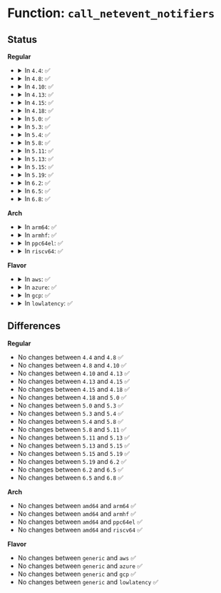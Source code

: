 # Function: <code>call_netevent_notifiers</code>

## Status
<b>Regular</b>
<ul>
<li>
<details>
<summary>In <code>4.4</code>: ✅</summary>

```c
int call_netevent_notifiers(long unsigned int val, void *v);
```

**Collision:** Unique Global

**Inline:** No

**Transformation:** False

**Instances:**

```
In net/core/netevent.c (ffffffff81724210)
Location: net/core/netevent.c:63
Inline: False
Direct callers:
  - net/core/neighbour.c:neigh_timer_handler
  - net/core/neighbour.c:neigh_update
  - net/ipv4/route.c:__ip_do_redirect
  - net/ipv6/route.c:rt6_do_redirect
```
**Symbols:**

```
ffffffff81724210-ffffffff8172422d: call_netevent_notifiers (STB_GLOBAL)
```
</details>
</li>
<li>
<details>
<summary>In <code>4.8</code>: ✅</summary>

```c
int call_netevent_notifiers(long unsigned int val, void *v);
```

**Collision:** Unique Global

**Inline:** No

**Transformation:** False

**Instances:**

```
In net/core/netevent.c (ffffffff8178dcc0)
Location: net/core/netevent.c:63
Inline: False
Direct callers:
  - net/core/neighbour.c:neigh_proc_update
  - net/core/neighbour.c:neightbl_set
  - net/core/neighbour.c:neigh_update
  - net/core/neighbour.c:neigh_timer_handler
  - net/ipv4/route.c:__ip_do_redirect
  - net/ipv6/route.c:rt6_do_redirect
```
**Symbols:**

```
ffffffff8178dcc0-ffffffff8178dcdd: call_netevent_notifiers (STB_GLOBAL)
```
</details>
</li>
<li>
<details>
<summary>In <code>4.10</code>: ✅</summary>

```c
int call_netevent_notifiers(long unsigned int val, void *v);
```

**Collision:** Unique Global

**Inline:** No

**Transformation:** False

**Instances:**

```
In net/core/netevent.c (ffffffff817bb590)
Location: net/core/netevent.c:63
Inline: False
Direct callers:
  - net/core/neighbour.c:neigh_proc_update
  - net/core/neighbour.c:neightbl_set
  - net/core/neighbour.c:neigh_update
  - net/core/neighbour.c:neigh_timer_handler
  - net/core/neighbour.c:neigh_cleanup_and_release
  - net/ipv4/route.c:__ip_do_redirect
  - net/ipv6/route.c:rt6_do_redirect
```
**Symbols:**

```
ffffffff817bb590-ffffffff817bb5ad: call_netevent_notifiers (STB_GLOBAL)
```
</details>
</li>
<li>
<details>
<summary>In <code>4.13</code>: ✅</summary>

```c
int call_netevent_notifiers(long unsigned int val, void *v);
```

**Collision:** Unique Global

**Inline:** No

**Transformation:** False

**Instances:**

```
In net/core/netevent.c (ffffffff817d9d10)
Location: net/core/netevent.c:63
Inline: False
Direct callers:
  - net/core/neighbour.c:neigh_proc_update
  - net/core/neighbour.c:neightbl_set
  - net/core/neighbour.c:neigh_update
  - net/core/neighbour.c:neigh_timer_handler
  - net/core/neighbour.c:neigh_cleanup_and_release
  - net/ipv4/route.c:__ip_do_redirect
  - net/ipv6/route.c:rt6_do_redirect
```
**Symbols:**

```
ffffffff817d9d10-ffffffff817d9d2d: call_netevent_notifiers (STB_GLOBAL)
```
</details>
</li>
<li>
<details>
<summary>In <code>4.15</code>: ✅</summary>

```c
int call_netevent_notifiers(long unsigned int val, void *v);
```

**Collision:** Unique Global

**Inline:** No

**Transformation:** False

**Instances:**

```
In net/core/netevent.c (ffffffff81854480)
Location: net/core/netevent.c:63
Inline: False
Direct callers:
  - net/core/neighbour.c:neigh_proc_update
  - net/core/neighbour.c:neightbl_set
  - net/core/neighbour.c:neigh_update
  - net/core/neighbour.c:neigh_timer_handler
  - net/core/neighbour.c:neigh_cleanup_and_release
  - net/ipv4/route.c:__ip_do_redirect
  - net/ipv4/sysctl_net_ipv4.c:proc_fib_multipath_hash_policy
  - net/ipv6/route.c:rt6_do_redirect
```
**Symbols:**

```
ffffffff81854480-ffffffff8185449d: call_netevent_notifiers (STB_GLOBAL)
```
</details>
</li>
<li>
<details>
<summary>In <code>4.18</code>: ✅</summary>

```c
int call_netevent_notifiers(long unsigned int val, void *v);
```

**Collision:** Unique Global

**Inline:** No

**Transformation:** False

**Instances:**

```
In net/core/netevent.c (ffffffff8189fbc0)
Location: net/core/netevent.c:63
Inline: False
Direct callers:
  - net/core/neighbour.c:neigh_proc_update
  - net/core/neighbour.c:neightbl_set
  - net/core/neighbour.c:neigh_update
  - net/core/neighbour.c:neigh_timer_handler
  - net/core/neighbour.c:neigh_cleanup_and_release
  - net/ipv4/route.c:__ip_do_redirect
  - net/ipv4/sysctl_net_ipv4.c:proc_fib_multipath_hash_policy
  - net/ipv6/route.c:rt6_do_redirect
  - net/ipv6/sysctl_net_ipv6.c:proc_rt6_multipath_hash_policy
```
**Symbols:**

```
ffffffff8189fbc0-ffffffff8189fbdd: call_netevent_notifiers (STB_GLOBAL)
```
</details>
</li>
<li>
<details>
<summary>In <code>5.0</code>: ✅</summary>

```c
int call_netevent_notifiers(long unsigned int val, void *v);
```

**Collision:** Unique Global

**Inline:** No

**Transformation:** False

**Instances:**

```
In net/core/netevent.c (ffffffff818c2590)
Location: net/core/netevent.c:63
Inline: False
Direct callers:
  - net/core/neighbour.c:neigh_proc_update
  - net/core/neighbour.c:neightbl_set
  - net/core/neighbour.c:__neigh_update
  - net/core/neighbour.c:neigh_timer_handler
  - net/core/neighbour.c:neigh_cleanup_and_release
  - net/ipv4/route.c:__ip_do_redirect
  - net/ipv4/sysctl_net_ipv4.c:proc_fib_multipath_hash_policy
  - net/ipv4/sysctl_net_ipv4.c:ipv4_fwd_update_priority
  - net/ipv6/route.c:rt6_do_redirect
  - net/ipv6/sysctl_net_ipv6.c:proc_rt6_multipath_hash_policy
```
**Symbols:**

```
ffffffff818c2590-ffffffff818c25ad: call_netevent_notifiers (STB_GLOBAL)
```
</details>
</li>
<li>
<details>
<summary>In <code>5.3</code>: ✅</summary>

```c
int call_netevent_notifiers(long unsigned int val, void *v);
```

**Collision:** Unique Global

**Inline:** No

**Transformation:** False

**Instances:**

```
In net/core/netevent.c (ffffffff8190ed40)
Location: net/core/netevent.c:59
Inline: False
Direct callers:
  - net/core/neighbour.c:neigh_proc_update
  - net/core/neighbour.c:neightbl_set
  - net/core/neighbour.c:__neigh_update
  - net/core/neighbour.c:neigh_timer_handler
  - net/core/neighbour.c:neigh_cleanup_and_release
  - net/ipv4/route.c:__ip_do_redirect
  - net/ipv4/sysctl_net_ipv4.c:proc_fib_multipath_hash_policy
  - net/ipv4/sysctl_net_ipv4.c:ipv4_fwd_update_priority
  - net/ipv6/route.c:rt6_do_redirect
  - net/ipv6/sysctl_net_ipv6.c:proc_rt6_multipath_hash_policy
```
**Symbols:**

```
ffffffff8190ed40-ffffffff8190ed5d: call_netevent_notifiers (STB_GLOBAL)
```
</details>
</li>
<li>
<details>
<summary>In <code>5.4</code>: ✅</summary>

```c
int call_netevent_notifiers(long unsigned int val, void *v);
```

**Collision:** Unique Global

**Inline:** No

**Transformation:** False

**Instances:**

```
In net/core/netevent.c (ffffffff819413b0)
Location: net/core/netevent.c:59
Inline: False
Direct callers:
  - net/core/neighbour.c:neigh_proc_update
  - net/core/neighbour.c:neightbl_set
  - net/core/neighbour.c:__neigh_update
  - net/core/neighbour.c:neigh_timer_handler
  - net/core/neighbour.c:neigh_cleanup_and_release
  - net/ipv4/route.c:__ip_do_redirect
  - net/ipv4/sysctl_net_ipv4.c:proc_fib_multipath_hash_policy
  - net/ipv4/sysctl_net_ipv4.c:ipv4_fwd_update_priority
  - net/ipv6/route.c:rt6_do_redirect
  - net/ipv6/sysctl_net_ipv6.c:proc_rt6_multipath_hash_policy
```
**Symbols:**

```
ffffffff819413b0-ffffffff819413cd: call_netevent_notifiers (STB_GLOBAL)
```
</details>
</li>
<li>
<details>
<summary>In <code>5.8</code>: ✅</summary>

```c
int call_netevent_notifiers(long unsigned int val, void *v);
```

**Collision:** Unique Global

**Inline:** No

**Transformation:** False

**Instances:**

```
In net/core/netevent.c (ffffffff81a11020)
Location: net/core/netevent.c:59
Inline: False
Direct callers:
  - net/core/neighbour.c:neigh_proc_update
  - net/core/neighbour.c:neightbl_set
  - net/core/neighbour.c:__neigh_update
  - net/core/neighbour.c:neigh_timer_handler
  - net/core/neighbour.c:neigh_cleanup_and_release
  - net/ipv4/route.c:__ip_do_redirect
  - net/ipv4/sysctl_net_ipv4.c:proc_fib_multipath_hash_policy
  - net/ipv4/sysctl_net_ipv4.c:ipv4_fwd_update_priority
  - net/ipv6/route.c:rt6_do_redirect
  - net/ipv6/sysctl_net_ipv6.c:proc_rt6_multipath_hash_policy
```
**Symbols:**

```
ffffffff81a11020-ffffffff81a1103d: call_netevent_notifiers (STB_GLOBAL)
```
</details>
</li>
<li>
<details>
<summary>In <code>5.11</code>: ✅</summary>

```c
int call_netevent_notifiers(long unsigned int val, void *v);
```

**Collision:** Unique Global

**Inline:** No

**Transformation:** False

**Instances:**

```
In net/core/netevent.c (ffffffff81a11390)
Location: net/core/netevent.c:59
Inline: False
Direct callers:
  - net/core/neighbour.c:neigh_proc_update
  - net/core/neighbour.c:neightbl_set
  - net/core/neighbour.c:__neigh_update
  - net/core/neighbour.c:neigh_timer_handler
  - net/core/neighbour.c:neigh_cleanup_and_release
  - net/ipv4/route.c:__ip_do_redirect
  - net/ipv4/sysctl_net_ipv4.c:proc_fib_multipath_hash_policy
  - net/ipv4/sysctl_net_ipv4.c:ipv4_fwd_update_priority
  - net/ipv6/route.c:rt6_do_redirect
  - net/ipv6/sysctl_net_ipv6.c:proc_rt6_multipath_hash_policy
```
**Symbols:**

```
ffffffff81a11390-ffffffff81a113ad: call_netevent_notifiers (STB_GLOBAL)
```
</details>
</li>
<li>
<details>
<summary>In <code>5.13</code>: ✅</summary>

```c
int call_netevent_notifiers(long unsigned int val, void *v);
```

**Collision:** Unique Global

**Inline:** No

**Transformation:** False

**Instances:**

```
In net/core/netevent.c (ffffffff819f81f0)
Location: net/core/netevent.c:59
Inline: False
Direct callers:
  - net/core/neighbour.c:neigh_proc_update
  - net/core/neighbour.c:neightbl_set
  - net/core/neighbour.c:__neigh_update
  - net/core/neighbour.c:neigh_timer_handler
  - net/core/neighbour.c:neigh_cleanup_and_release
  - net/ipv4/route.c:__ip_do_redirect
  - net/ipv4/sysctl_net_ipv4.c:proc_fib_multipath_hash_policy
  - net/ipv4/sysctl_net_ipv4.c:ipv4_fwd_update_priority
  - net/ipv6/route.c:rt6_do_redirect
  - net/ipv6/sysctl_net_ipv6.c:proc_rt6_multipath_hash_policy
```
**Symbols:**

```
ffffffff819f81f0-ffffffff819f820d: call_netevent_notifiers (STB_GLOBAL)
```
</details>
</li>
<li>
<details>
<summary>In <code>5.15</code>: ✅</summary>

```c
int call_netevent_notifiers(long unsigned int val, void *v);
```

**Collision:** Unique Global

**Inline:** No

**Transformation:** False

**Instances:**

```
In net/core/netevent.c (ffffffff81aa9e60)
Location: net/core/netevent.c:59
Inline: False
Direct callers:
  - net/core/neighbour.c:neigh_proc_update
  - net/core/neighbour.c:neightbl_set
  - net/core/neighbour.c:__neigh_update
  - net/core/neighbour.c:neigh_timer_handler
  - net/core/neighbour.c:neigh_cleanup_and_release
  - net/ipv4/route.c:__ip_do_redirect
  - net/ipv4/sysctl_net_ipv4.c:proc_fib_multipath_hash_fields
  - net/ipv4/sysctl_net_ipv4.c:proc_fib_multipath_hash_policy
  - net/ipv4/sysctl_net_ipv4.c:ipv4_fwd_update_priority
  - net/ipv6/route.c:rt6_do_redirect
  - net/ipv6/sysctl_net_ipv6.c:proc_rt6_multipath_hash_fields
  - net/ipv6/sysctl_net_ipv6.c:proc_rt6_multipath_hash_policy
```
**Symbols:**

```
ffffffff81aa9e60-ffffffff81aa9e7d: call_netevent_notifiers (STB_GLOBAL)
```
</details>
</li>
<li>
<details>
<summary>In <code>5.19</code>: ✅</summary>

```c
int call_netevent_notifiers(long unsigned int val, void *v);
```

**Collision:** Unique Global

**Inline:** No

**Transformation:** False

**Instances:**

```
In net/core/netevent.c (ffffffff81c22330)
Location: net/core/netevent.c:59
Inline: False
Direct callers:
  - net/core/neighbour.c:neigh_proc_update
  - net/core/neighbour.c:neightbl_set
  - net/core/neighbour.c:__neigh_update
  - net/core/neighbour.c:neigh_timer_handler
  - net/core/neighbour.c:neigh_cleanup_and_release
  - net/ipv4/route.c:__ip_do_redirect
  - net/ipv4/sysctl_net_ipv4.c:proc_fib_multipath_hash_fields
  - net/ipv4/sysctl_net_ipv4.c:proc_fib_multipath_hash_policy
  - net/ipv4/sysctl_net_ipv4.c:ipv4_fwd_update_priority
  - net/ipv6/route.c:rt6_do_redirect
  - net/ipv6/sysctl_net_ipv6.c:proc_rt6_multipath_hash_fields
  - net/ipv6/sysctl_net_ipv6.c:proc_rt6_multipath_hash_policy
```
**Symbols:**

```
ffffffff81c22330-ffffffff81c22357: call_netevent_notifiers (STB_GLOBAL)
```
</details>
</li>
<li>
<details>
<summary>In <code>6.2</code>: ✅</summary>

```c
int call_netevent_notifiers(long unsigned int val, void *v);
```

**Collision:** Unique Global

**Inline:** No

**Transformation:** False

**Instances:**

```
In net/core/netevent.c (ffffffff81dd4720)
Location: net/core/netevent.c:59
Inline: False
Direct callers:
  - net/core/neighbour.c:neigh_proc_update
  - net/core/neighbour.c:neightbl_set
  - net/core/neighbour.c:__neigh_update
  - net/core/neighbour.c:neigh_timer_handler
  - net/core/neighbour.c:neigh_cleanup_and_release
  - net/ipv4/route.c:__ip_do_redirect
  - net/ipv4/sysctl_net_ipv4.c:proc_fib_multipath_hash_fields
  - net/ipv4/sysctl_net_ipv4.c:proc_fib_multipath_hash_policy
  - net/ipv4/sysctl_net_ipv4.c:ipv4_fwd_update_priority
  - net/ipv6/route.c:rt6_do_redirect
  - net/ipv6/sysctl_net_ipv6.c:proc_rt6_multipath_hash_fields
  - net/ipv6/sysctl_net_ipv6.c:proc_rt6_multipath_hash_policy
```
**Symbols:**

```
ffffffff81dd4720-ffffffff81dd4747: call_netevent_notifiers (STB_GLOBAL)
```
</details>
</li>
<li>
<details>
<summary>In <code>6.5</code>: ✅</summary>

```c
int call_netevent_notifiers(long unsigned int val, void *v);
```

**Collision:** Unique Global

**Inline:** No

**Transformation:** False

**Instances:**

```
In net/core/netevent.c (ffffffff81e454c0)
Location: net/core/netevent.c:59
Inline: False
Direct callers:
  - net/core/neighbour.c:neigh_proc_update
  - net/core/neighbour.c:neightbl_set
  - net/core/neighbour.c:__neigh_update
  - net/core/neighbour.c:neigh_timer_handler
  - net/core/neighbour.c:neigh_cleanup_and_release
  - net/ipv4/route.c:__ip_do_redirect
  - net/ipv4/sysctl_net_ipv4.c:proc_fib_multipath_hash_fields
  - net/ipv4/sysctl_net_ipv4.c:proc_fib_multipath_hash_policy
  - net/ipv4/sysctl_net_ipv4.c:ipv4_fwd_update_priority
  - net/ipv6/route.c:rt6_do_redirect
  - net/ipv6/sysctl_net_ipv6.c:proc_rt6_multipath_hash_fields
  - net/ipv6/sysctl_net_ipv6.c:proc_rt6_multipath_hash_policy
```
**Symbols:**

```
ffffffff81e454c0-ffffffff81e454e7: call_netevent_notifiers (STB_GLOBAL)
```
</details>
</li>
<li>
<details>
<summary>In <code>6.8</code>: ✅</summary>

```c
int call_netevent_notifiers(long unsigned int val, void *v);
```

**Collision:** Unique Global

**Inline:** No

**Transformation:** False

**Instances:**

```
In net/core/netevent.c (ffffffff81f04150)
Location: net/core/netevent.c:59
Inline: False
Direct callers:
  - net/core/neighbour.c:neigh_proc_update
  - net/core/neighbour.c:neightbl_set
  - net/core/neighbour.c:__neigh_update
  - net/core/neighbour.c:neigh_timer_handler
  - net/core/neighbour.c:neigh_cleanup_and_release
  - net/ipv4/route.c:__ip_do_redirect
  - net/ipv4/sysctl_net_ipv4.c:proc_fib_multipath_hash_fields
  - net/ipv4/sysctl_net_ipv4.c:proc_fib_multipath_hash_policy
  - net/ipv4/sysctl_net_ipv4.c:ipv4_fwd_update_priority
  - net/ipv6/route.c:rt6_do_redirect
  - net/ipv6/sysctl_net_ipv6.c:proc_rt6_multipath_hash_fields
  - net/ipv6/sysctl_net_ipv6.c:proc_rt6_multipath_hash_policy
```
**Symbols:**

```
ffffffff81f04150-ffffffff81f04177: call_netevent_notifiers (STB_GLOBAL)
```
</details>
</li>
</ul>
<b>Arch</b>
<ul>
<li>
<details>
<summary>In <code>arm64</code>: ✅</summary>

```c
int call_netevent_notifiers(long unsigned int val, void *v);
```

**Collision:** Unique Global

**Inline:** No

**Transformation:** False

**Instances:**

```
In net/core/netevent.c (ffff800010be1120)
Location: net/core/netevent.c:59
Inline: False
Direct callers:
  - net/core/neighbour.c:neigh_proc_update
  - net/core/neighbour.c:neightbl_set
  - net/core/neighbour.c:__neigh_update
  - net/core/neighbour.c:neigh_timer_handler
  - net/core/neighbour.c:neigh_cleanup_and_release
  - net/ipv4/route.c:__ip_do_redirect
  - net/ipv4/sysctl_net_ipv4.c:proc_fib_multipath_hash_policy
  - net/ipv4/sysctl_net_ipv4.c:ipv4_fwd_update_priority
  - net/ipv6/route.c:rt6_do_redirect
  - net/ipv6/sysctl_net_ipv6.c:proc_rt6_multipath_hash_policy
```
**Symbols:**

```
ffff800010be1120-ffff800010be115c: call_netevent_notifiers (STB_GLOBAL)
```
</details>
</li>
<li>
<details>
<summary>In <code>armhf</code>: ✅</summary>

```c
int call_netevent_notifiers(long unsigned int val, void *v);
```

**Collision:** Unique Global

**Inline:** No

**Transformation:** False

**Instances:**

```
In net/core/netevent.c (c0cfb2f0)
Location: net/core/netevent.c:59
Inline: False
Direct callers:
  - net/core/neighbour.c:neigh_proc_update
  - net/core/neighbour.c:neightbl_set
  - net/core/neighbour.c:__neigh_update
  - net/core/neighbour.c:neigh_timer_handler
  - net/core/neighbour.c:neigh_cleanup_and_release
  - net/ipv4/route.c:__ip_do_redirect
  - net/ipv4/sysctl_net_ipv4.c:proc_fib_multipath_hash_policy
  - net/ipv4/sysctl_net_ipv4.c:ipv4_fwd_update_priority
  - net/ipv6/route.c:rt6_do_redirect
  - net/ipv6/sysctl_net_ipv6.c:proc_rt6_multipath_hash_policy
```
**Symbols:**

```
c0cfb2f0-c0cfb31c: call_netevent_notifiers (STB_GLOBAL)
```
</details>
</li>
<li>
<details>
<summary>In <code>ppc64el</code>: ✅</summary>

```c
int call_netevent_notifiers(long unsigned int val, void *v);
```

**Collision:** Unique Global

**Inline:** No

**Transformation:** False

**Instances:**

```
In net/core/netevent.c (c000000000cc20d0)
Location: net/core/netevent.c:59
Inline: False
Direct callers:
  - net/core/neighbour.c:neigh_proc_update
  - net/core/neighbour.c:neightbl_set
  - net/core/neighbour.c:__neigh_update
  - net/core/neighbour.c:neigh_timer_handler
  - net/core/neighbour.c:neigh_cleanup_and_release
  - net/ipv4/route.c:__ip_do_redirect
  - net/ipv4/sysctl_net_ipv4.c:proc_fib_multipath_hash_policy
  - net/ipv4/sysctl_net_ipv4.c:ipv4_fwd_update_priority
  - net/ipv6/route.c:rt6_do_redirect
  - net/ipv6/sysctl_net_ipv6.c:proc_rt6_multipath_hash_policy
```
**Symbols:**

```
c000000000cc20d0-c000000000cc2118: call_netevent_notifiers (STB_GLOBAL)
```
</details>
</li>
<li>
<details>
<summary>In <code>riscv64</code>: ✅</summary>

```c
int call_netevent_notifiers(long unsigned int val, void *v);
```

**Collision:** Unique Global

**Inline:** No

**Transformation:** False

**Instances:**

```
In net/core/netevent.c (ffffffe00076740a)
Location: net/core/netevent.c:59
Inline: False
Direct callers:
  - net/core/neighbour.c:neigh_proc_update
  - net/core/neighbour.c:neightbl_set
  - net/core/neighbour.c:__neigh_update
  - net/core/neighbour.c:neigh_timer_handler
  - net/core/neighbour.c:neigh_cleanup_and_release
  - net/ipv4/route.c:__ip_do_redirect
  - net/ipv4/sysctl_net_ipv4.c:proc_fib_multipath_hash_policy
  - net/ipv4/sysctl_net_ipv4.c:ipv4_fwd_update_priority
  - net/ipv6/route.c:rt6_do_redirect
  - net/ipv6/sysctl_net_ipv6.c:proc_rt6_multipath_hash_policy
```
**Symbols:**

```
ffffffe00076740a-ffffffe000767444: call_netevent_notifiers (STB_GLOBAL)
```
</details>
</li>
</ul>
<b>Flavor</b>
<ul>
<li>
<details>
<summary>In <code>aws</code>: ✅</summary>

```c
int call_netevent_notifiers(long unsigned int val, void *v);
```

**Collision:** Unique Global

**Inline:** No

**Transformation:** False

**Instances:**

```
In net/core/netevent.c (ffffffff818e1380)
Location: net/core/netevent.c:59
Inline: False
Direct callers:
  - net/core/neighbour.c:neigh_proc_update
  - net/core/neighbour.c:neightbl_set
  - net/core/neighbour.c:__neigh_update
  - net/core/neighbour.c:neigh_timer_handler
  - net/core/neighbour.c:neigh_cleanup_and_release
  - net/ipv4/route.c:__ip_do_redirect
  - net/ipv4/sysctl_net_ipv4.c:proc_fib_multipath_hash_policy
  - net/ipv4/sysctl_net_ipv4.c:ipv4_fwd_update_priority
  - net/ipv6/route.c:rt6_do_redirect
  - net/ipv6/sysctl_net_ipv6.c:proc_rt6_multipath_hash_policy
```
**Symbols:**

```
ffffffff818e1380-ffffffff818e139d: call_netevent_notifiers (STB_GLOBAL)
```
</details>
</li>
<li>
<details>
<summary>In <code>azure</code>: ✅</summary>

```c
int call_netevent_notifiers(long unsigned int val, void *v);
```

**Collision:** Unique Global

**Inline:** No

**Transformation:** False

**Instances:**

```
In net/core/netevent.c (ffffffff8189b1c0)
Location: net/core/netevent.c:59
Inline: False
Direct callers:
  - net/core/neighbour.c:neigh_proc_update
  - net/core/neighbour.c:neightbl_set
  - net/core/neighbour.c:__neigh_update
  - net/core/neighbour.c:neigh_timer_handler
  - net/core/neighbour.c:neigh_cleanup_and_release
  - net/ipv4/route.c:__ip_do_redirect
  - net/ipv4/sysctl_net_ipv4.c:proc_fib_multipath_hash_policy
  - net/ipv4/sysctl_net_ipv4.c:ipv4_fwd_update_priority
  - net/ipv6/route.c:rt6_do_redirect
  - net/ipv6/sysctl_net_ipv6.c:proc_rt6_multipath_hash_policy
```
**Symbols:**

```
ffffffff8189b1c0-ffffffff8189b1dd: call_netevent_notifiers (STB_GLOBAL)
```
</details>
</li>
<li>
<details>
<summary>In <code>gcp</code>: ✅</summary>

```c
int call_netevent_notifiers(long unsigned int val, void *v);
```

**Collision:** Unique Global

**Inline:** No

**Transformation:** False

**Instances:**

```
In net/core/netevent.c (ffffffff819323b0)
Location: net/core/netevent.c:59
Inline: False
Direct callers:
  - net/core/neighbour.c:neigh_proc_update
  - net/core/neighbour.c:neightbl_set
  - net/core/neighbour.c:__neigh_update
  - net/core/neighbour.c:neigh_timer_handler
  - net/core/neighbour.c:neigh_cleanup_and_release
  - net/ipv4/route.c:__ip_do_redirect
  - net/ipv4/sysctl_net_ipv4.c:proc_fib_multipath_hash_policy
  - net/ipv4/sysctl_net_ipv4.c:ipv4_fwd_update_priority
  - net/ipv6/route.c:rt6_do_redirect
  - net/ipv6/sysctl_net_ipv6.c:proc_rt6_multipath_hash_policy
```
**Symbols:**

```
ffffffff819323b0-ffffffff819323cd: call_netevent_notifiers (STB_GLOBAL)
```
</details>
</li>
<li>
<details>
<summary>In <code>lowlatency</code>: ✅</summary>

```c
int call_netevent_notifiers(long unsigned int val, void *v);
```

**Collision:** Unique Global

**Inline:** No

**Transformation:** False

**Instances:**

```
In net/core/netevent.c (ffffffff81953a80)
Location: net/core/netevent.c:59
Inline: False
Direct callers:
  - net/core/neighbour.c:neigh_proc_update
  - net/core/neighbour.c:neightbl_set
  - net/core/neighbour.c:__neigh_update
  - net/core/neighbour.c:neigh_timer_handler
  - net/core/neighbour.c:neigh_cleanup_and_release
  - net/ipv4/route.c:__ip_do_redirect
  - net/ipv4/sysctl_net_ipv4.c:proc_fib_multipath_hash_policy
  - net/ipv4/sysctl_net_ipv4.c:ipv4_fwd_update_priority
  - net/ipv6/route.c:rt6_do_redirect
  - net/ipv6/sysctl_net_ipv6.c:proc_rt6_multipath_hash_policy
```
**Symbols:**

```
ffffffff81953a80-ffffffff81953a9d: call_netevent_notifiers (STB_GLOBAL)
```
</details>
</li>
</ul>

## Differences
<b>Regular</b>
<ul>
<li>
No changes between <code>4.4</code> and <code>4.8</code> ✅
</li>
<li>
No changes between <code>4.8</code> and <code>4.10</code> ✅
</li>
<li>
No changes between <code>4.10</code> and <code>4.13</code> ✅
</li>
<li>
No changes between <code>4.13</code> and <code>4.15</code> ✅
</li>
<li>
No changes between <code>4.15</code> and <code>4.18</code> ✅
</li>
<li>
No changes between <code>4.18</code> and <code>5.0</code> ✅
</li>
<li>
No changes between <code>5.0</code> and <code>5.3</code> ✅
</li>
<li>
No changes between <code>5.3</code> and <code>5.4</code> ✅
</li>
<li>
No changes between <code>5.4</code> and <code>5.8</code> ✅
</li>
<li>
No changes between <code>5.8</code> and <code>5.11</code> ✅
</li>
<li>
No changes between <code>5.11</code> and <code>5.13</code> ✅
</li>
<li>
No changes between <code>5.13</code> and <code>5.15</code> ✅
</li>
<li>
No changes between <code>5.15</code> and <code>5.19</code> ✅
</li>
<li>
No changes between <code>5.19</code> and <code>6.2</code> ✅
</li>
<li>
No changes between <code>6.2</code> and <code>6.5</code> ✅
</li>
<li>
No changes between <code>6.5</code> and <code>6.8</code> ✅
</li>
</ul>
<b>Arch</b>
<ul>
<li>
No changes between <code>amd64</code> and <code>arm64</code> ✅
</li>
<li>
No changes between <code>amd64</code> and <code>armhf</code> ✅
</li>
<li>
No changes between <code>amd64</code> and <code>ppc64el</code> ✅
</li>
<li>
No changes between <code>amd64</code> and <code>riscv64</code> ✅
</li>
</ul>
<b>Flavor</b>
<ul>
<li>
No changes between <code>generic</code> and <code>aws</code> ✅
</li>
<li>
No changes between <code>generic</code> and <code>azure</code> ✅
</li>
<li>
No changes between <code>generic</code> and <code>gcp</code> ✅
</li>
<li>
No changes between <code>generic</code> and <code>lowlatency</code> ✅
</li>
</ul>

